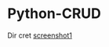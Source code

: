 # Python-CRUD
Dir cret
[screenshot1](https://raw.githubusercontent.com/Deepak5j/Python-CRUD/master/scrsht1.PNG)
